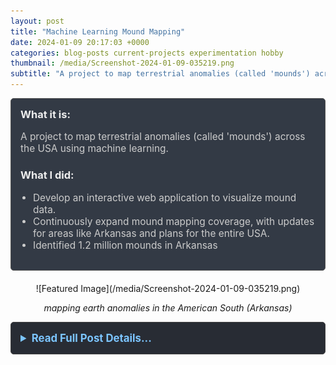 ```yaml
---
layout: post
title: "Machine Learning Mound Mapping"
date: 2024-01-09 20:17:03 +0000
categories: blog-posts current-projects experimentation hobby
thumbnail: /media/Screenshot-2024-01-09-035219.png
subtitle: "A project to map terrestrial anomalies (called 'mounds') across the USA using machine learning."
---
```


<div style="padding: 15px; border: 1px solid #555; border-radius: 5px; margin-bottom: 20px; background-color: #333a45;">
  <h3 style="margin-top: 0; color: #eee;">What it is:</h3>
  <p style="font-size: 1.1em; color: #ccc;">A project to map terrestrial anomalies (called 'mounds') across the USA using machine learning.</p>
  
  <h3 style="color: #eee;">What I did:</h3>
  <ul style="font-size: 1.1em; list-style-type: disc; padding-left: 20px; color: #ccc;">
    <li>Develop an interactive web application to visualize mound data.</li>
    <li>Continuously expand mound mapping coverage, with updates for areas like Arkansas and plans for the entire USA.</li>
    <li>Identified 1.2 million mounds in Arkansas</li>
  </ul>
</div>

<div style="text-align: center;" markdown="1">
  ![Featured Image](/media/Screenshot-2024-01-09-035219.png)
  <p><em>mapping earth anomalies in the American South (Arkansas)</em></p>
</div>

<details style="margin-bottom: 20px; background-color: #282c34; padding: 15px; border-radius: 5px; border: 1px solid #444;">
  <summary style="cursor: pointer; font-weight: bold; color: #7cc5ff; font-size: 1.2em;">Read Full Post Details...</summary>
  <div style="padding-top: 15px; color: #bbb;" markdown="1">

# Machine Learning Mound Mapping

-June 2024 update:
Expanding coverage to entire USA
-February 2024 update:
-Arkansas mounds identified

# Problem: The origins

![Featured Image](/media/SmartSelect_20240126_012429_Adobe-Acrobat.jpg)

This project is designed to serve as a tool for researchers, hobbyists, urban/rural planners, and community members, marking the location of each mound in the USA. It aims to raise awareness of the mound problem, while aiding in research in the study of their origin.
This tool allows researchers to:
Study mounds from new perspectives
Perform statistical analysis on data
Use mounds data in various spatial formats
Use mounds data in various software
  </div>
</details>
